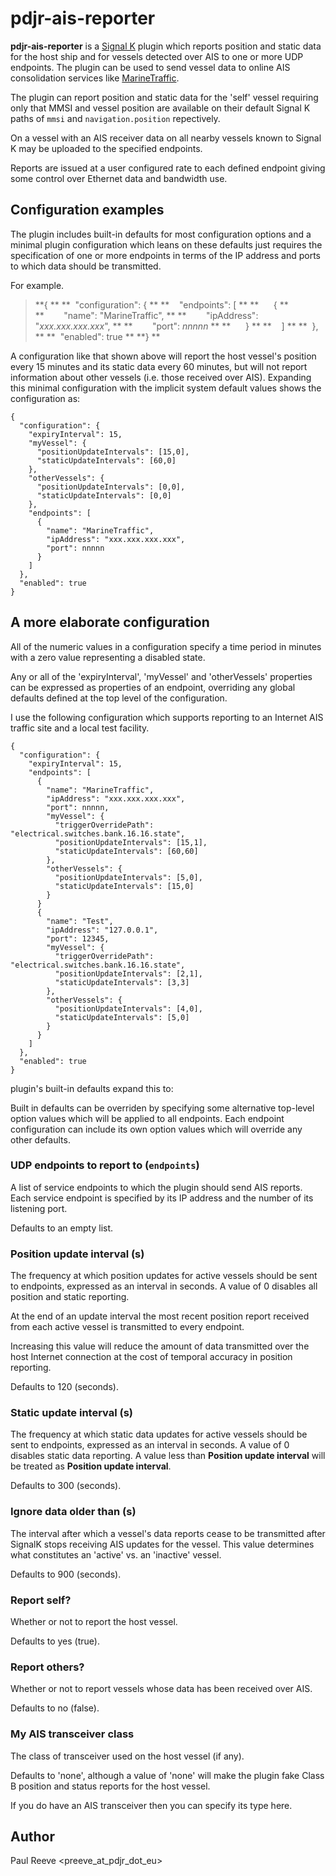 # pdjr-ais-reporter

**pdjr-ais-reporter** is a
[Signal K](https://www.signalk.org/)
plugin which reports position and static data for the host ship and for
vessels detected over AIS to one or more UDP endpoints.
The plugin can be used to send vessel data to online AIS consolidation
services like
[MarineTraffic](https://www.marinetraffic.com).

The plugin can report position and static data for the 'self' vessel
requiring only that MMSI and vessel position are available on their
default Signal K paths of ```mmsi``` and ```navigation.position```
repectively.

On a vessel with an AIS receiver data on all nearby vessels known to
Signal K may be uploaded to the specified endpoints.

Reports are issued at a user configured rate to each defined endpoint
giving some control over Ethernet data and bandwidth use.

## Configuration examples

The plugin includes built-in defaults for most configuration options
and a minimal plugin configuration which leans on these defaults just
requires the specification of one or more endpoints in terms of the
IP address and ports to which data should be transmitted.

For example.

> **{  **
> **&nbsp;&nbsp;"configuration": {  **
> **&nbsp;&nbsp;&nbsp;&nbsp;"endpoints": [  **
> **&nbsp;&nbsp;&nbsp;&nbsp;&nbsp;&nbsp;{  **
> **&nbsp;&nbsp;&nbsp;&nbsp;&nbsp;&nbsp;&nbsp;&nbsp;"name": "MarineTraffic",  **
> **&nbsp;&nbsp;&nbsp;&nbsp;&nbsp;&nbsp;&nbsp;&nbsp;"ipAddress": "_xxx.xxx.xxx.xxx_",  **
> **&nbsp;&nbsp;&nbsp;&nbsp;&nbsp;&nbsp;&nbsp;&nbsp;"port": _nnnnn_  **
> **&nbsp;&nbsp;&nbsp;&nbsp;&nbsp;&nbsp;}  **
> **&nbsp;&nbsp;&nbsp;&nbsp;]  **
> **&nbsp;&nbsp;},  **
> **&nbsp;&nbsp;"enabled": true  **
> **}  **

A configuration like that shown above will report the host vessel's
position every 15 minutes and its static data every 60 minutes, but
will not report information about other vessels (i.e. those received
over AIS).
Expanding this minimal configuration with the implicit system default
values shows the configuration as:
```
{
  "configuration": {
    "expiryInterval": 15,
    "myVessel": {
      "positionUpdateIntervals": [15,0],
      "staticUpdateIntervals": [60,0]
    },
    "otherVessels": {
      "positionUpdateIntervals": [0,0],
      "staticUpdateIntervals": [0,0]
    },
    "endpoints": [
      {
        "name": "MarineTraffic",
        "ipAddress": "xxx.xxx.xxx.xxx",
        "port": nnnnn
      }
    ]
  },
  "enabled": true
}
```

## A more elaborate configuration

All of the numeric values in a configuration specify a time period
in minutes with a zero value representing a disabled state.

Any or all of the 'expiryInterval', 'myVessel' and 'otherVessels'
properties can be expressed as properties of an endpoint, overriding
any global defaults defined at the top level of the configuration.

I use the following configuration which supports reporting to an
Internet AIS traffic site and a local test facility.
```
{
  "configuration": {
    "expiryInterval": 15,
    "endpoints": [
      {
        "name": "MarineTraffic",
        "ipAddress": "xxx.xxx.xxx.xxx",
        "port": nnnnn,
        "myVessel": {
          "triggerOverridePath": "electrical.switches.bank.16.16.state",
          "positionUpdateIntervals": [15,1],
          "staticUpdateIntervals": [60,60]
        },
        "otherVessels": {
          "positionUpdateIntervals": [5,0],
          "staticUpdateIntervals": [15,0]
        }
      }
      {
        "name": "Test",
        "ipAddress": "127.0.0.1",
        "port": 12345,
        "myVessel": {
          "triggerOverridePath": "electrical.switches.bank.16.16.state",
          "positionUpdateIntervals": [2,1],
          "staticUpdateIntervals": [3,3]
        },
        "otherVessels": {
          "positionUpdateIntervals": [4,0],
          "staticUpdateIntervals": [5,0]
        }
      }
    ]
  },
  "enabled": true
}
```



plugin's built-in defaults expand this to:


Built in defaults can be overriden by specifying some alternative
top-level option values which will be applied to all endpoints.
Each endpoint configuration can include its own option values which
will override any other defaults.

### UDP endpoints to report to (```endpoints```)
A list of service endpoints to which the plugin should send AIS
reports.
Each service endpoint is specified by its IP address and the
number of its listening port.

Defaults to an empty list.

### Position update interval (s)
The frequency at which position updates for active vessels should
be sent to endpoints, expressed as an interval in seconds.
A value of 0 disables all position and static reporting.

At the end of an update interval the most recent position report
received from each active vessel is transmitted to every endpoint.

Increasing this value will reduce the amount of data transmitted
over the host Internet connection at the cost of temporal accuracy
in position reporting.

Defaults to 120 (seconds).

### Static update interval (s)
The frequency at which static data updates for active vessels should
be sent to endpoints, expressed as an interval in seconds.
A value of 0 disables static data reporting.
A value less than **Position update interval** will be treated as
**Position update interval**.

Defaults to 300 (seconds).

### Ignore data older than (s)
The interval after which a vessel's data reports cease to be transmitted
after SignalK stops receiving AIS updates for the vessel.
This value determines what constitutes an 'active' vs. an 'inactive'
vessel.

Defaults to 900 (seconds).

### Report self?
Whether or not to report the host vessel.

Defaults to yes (true).

### Report others?
Whether or not to report vessels whose data has been received over AIS.

Defaults to no (false).

### My AIS transceiver class
The class of transceiver used on the host vessel (if any).

Defaults to 'none', although a value of 'none' will make the plugin
fake Class B position and status reports for the host vessel.

If you do have an AIS transceiver then you can specify its type
here.

## Author
Paul Reeve <preeve_at_pdjr_dot_eu>

